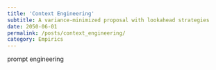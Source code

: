 ```yaml
---
title: 'Context Engineering'
subtitle: A variance-minimized proposal with lookahead strategies
date: 2050-06-01
permalink: /posts/context_engineering/
category: Empirics
---
```


prompt engineering